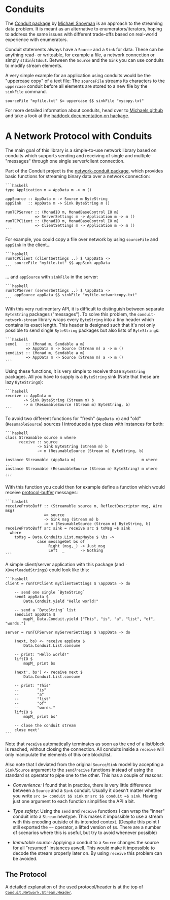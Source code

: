 Conduits
===

The [Conduit package](http://hackage.haskell.org/package/conduit) by [Michael
Snoyman](http://www.snoyman.com/) is an approach to the streaming data problem.
It is meant as an alternative to enumerators/iterators, hoping to address the
same issues with different trade-offs based on real-world experience with
enumerators.

Conduit statements always have a `Source` and a `Sink` for data. These can be
anything read- or writeable, for example a file, a network connection or simply
`stdin`/`stdout`. Between the `Source` and the `Sink` you can use conduits to
modify stream elements.

A very simple example for an application using conduits would be the "uppercase
copy" of a text file: The `sourceFile` streams its characters to the `uppercase`
conduit before all elements are stored to a new file by the `sinkFile` command.

    sourceFile "myfile.txt" $= uppercase $$ sinkFile "mycopy.txt"

For more detailed information about conduits, head over to [Michaels
github](https://github.com/snoyberg/conduit/) and take a look at the [haddock
documentation on hackage](http://hackage.haskell.org/package/conduit).


A Network Protocol with Conduits
===

The main goal of this library is a simple-to-use network library based on
conduits which supports sending and receiving of single and multiple "messages"
through one single server/client connection.

Part of the Conduit project is the [network-conduit
package](http://hackage.haskell.org/package/network-conduit), which provides
basic functions for streaming binary data over a network connection:

    ```haskell
    type Application m = AppData m -> m ()

    appSource :: AppData m -> Source m ByteString
    appSink   :: AppData m -> Sink ByteString m ()

    runTCPServer :: (MonadIO m, MonadBaseControl IO m)
                 => ServerSettings m -> Application m -> m ()
    runTCPClient :: (MonadIO m, MonadBaseControl IO m)
                 => ClientSettings m -> Application m -> m ()
    ```

For example, you could copy a file over network by using `sourceFile` and
`appSink` in the client...

    ```haskell
    runTCPClient (clientSettings ..) $ \appData ->
        sourceFile "myfile.txt" $$ appSink appData
    ```

... and `appSource` with `sinkFile` in the server:

    ```haskell
    runTCPServer (serverSettings ..) $ \appData ->
        appSource appData $$ sinkFile "myfile-networkcopy.txt"
    ```

With this very rudimentary API, it is difficult to distinguish between separate
`ByteString` packages ("messages"). To solve this problem, the
`conduit-network-stream` library wraps every `ByteString` into a tiny header
which contains its exact length. This header is designed such that it's not only
possible to send single `ByteString` packages but also lists of `ByteString`s:

    ```haskell
    send1    :: (Monad m, Sendable a m)
             => AppData m -> Source (Stream m) a -> m ()
    sendList :: (Monad m, Sendable a m)
             => AppData m -> Source (Stream m) a -> m ()
    ```

Using these functions, it is very simple to receive those `ByteString` packages.
All you have to supply is a `ByteString` sink (Note that these are lazy
`ByteString`s):

    ```haskell
    receive :: AppData m
            -> Sink ByteString (Stream m) b
            -> m (ResumableSource (Stream m) ByteString, b)
    ```

To avoid two different functions for "fresh" (`AppData m`) and "old"
(`ResumableSource`) sources I introduced a type class with instances for both:

    ```haskell
    class Streamable source m where
          receive :: source
                  -> Sink ByteString (Stream m) b
                  -> m (ResumableSource (Stream m) ByteString, b)

    instance Streamable (AppData m)                             m where ...
    instance Streamable (ResumableSource (Stream m) ByteString) m where ...
    ```

With this function you could then for example define a function which would
receive [protocol-buffer](http://hackage.haskell.org/package/protocol-buffers)
messages:

    ```haskell
    receiveProtoBuff :: (Streamable source m, ReflectDescriptor msg, Wire msg)
                     => source
                     -> Sink msg (Stream m) b
                     -> m (ResumableSource (Stream m) ByteString, b)
    receiveProtoBuff src sink = receive src $ toMsg =$ sink
      where
        toMsg = Data.Conduits.List.mapMaybe $ \bs ->
                  case messageGet bs of
                       Right (msg,_) -> Just msg
                       Left  _       -> Nothing
    ```

A simple client/server application with this package (and `-XOverloadedStrings`)
could look like this:

    ```haskell
    client = runTCPClient myClientSettings $ \appData -> do

        -- send one single `ByteString`
        send1 appData $
            Data.Conduit.yield "Hello world!"

        -- send a `ByteString` list
        sendList appData $
            mapM_ Data.Conduit.yield ["This", "is", "a", "list", "of", "words."]

    server = runTCPServer myServerSettings $ \appData -> do

        (next, bs) <- receive appData $
            Data.Conduit.List.consume

        -- print: "Hello world!"
        liftIO $
            mapM_ print bs

        (next', bs') <- receive next $
            Data.Conduit.List.consume

        -- print: "This"
        --        "is"
        --        "a"
        --        "list"
        --        "of"
        --        "words."
        liftIO $
            mapM_ print bs'

        -- close the conduit stream
        close next'
    ```

Note that `receive` automatically terminates as soon as the end of a list/block
is reached, without closing the connection. All conduits inside a `receive` will
only manipulate the elements of this one block/list.

Also note that I deviated from the original `Source`/`Sink` model by accepting a
`Sink`/`Source` argument to the `send`/`recive` functions instead of using the
standard `$$` operator to pipe one to the other. This has a couple of reasons:

  - *Convenience:* I found that in practice, there is very little difference
    between a `Source` and a `Sink` conduit. Usually it doesn't matter whether
    you write `src $= conduit $$ sink` or `src $$ conduit =$ sink`. Having just
    one argument to each function simplifies the API a bit.

  - *Type safety:* Using the `send` and `receive` functions I can wrap the
    "inner" conduit into a `Stream` newtype. This makes it impossible to use a
    stream with this encoding outside of its intended context. (Despite this
    point I still exported the `~~` operator, a lifted version of `$$`. There
    are a number of scenarios where this is useful, but try to avoid whenever
    possible)

  - *Immutable source:* Applying a conduit to a `Source` changes the source for
    all "resumed" instances aswell. This would make it impossible to decode the
    stream properly later on. By using `receive` this problem can be avoided.

The Protocol
---

A detailed explanation of the used protocol/header is at the top of
[`Conduit.Network.Stream.Header`](https://github.com/mcmaniac/conduit-network-stream/blob/master/src/Data/Conduit/Network/Stream/Header.hs).
